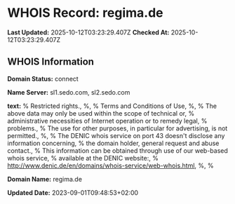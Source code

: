 # WHOIS Record: regima.de

**Last Updated:** 2025-10-12T03:23:29.407Z
**Checked At:** 2025-10-12T03:23:29.407Z

## WHOIS Information

**Domain Status:** connect

**Name Server:** sl1.sedo.com, sl2.sedo.com

**text:** % Restricted rights., %, % Terms and Conditions of Use, %, % The above data may only be used within the scope of technical or, % administrative necessities of Internet operation or to remedy legal, % problems., % The use for other purposes, in particular for advertising, is not permitted., %, % The DENIC whois service on port 43 doesn't disclose any information concerning, % the domain holder, general request and abuse contact., % This information can be obtained through use of our web-based whois service, % available at the DENIC website:, % http://www.denic.de/en/domains/whois-service/web-whois.html, %, %

**Domain Name:** regima.de

**Updated Date:** 2023-09-01T09:48:53+02:00


